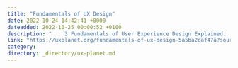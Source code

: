 ```yaml
---
title: "Fundamentals of UX Design"
date: 2022-10-24 14:42:41 +0000
dateadded: 2022-10-25 00:00:52 +0100
description: "    3 Fundamentals of User Experience Design Explained.  Continue reading on UX Planet »  "
link: "https://uxplanet.org/fundamentals-of-ux-design-5a5ba2caf47a?source=rss----819cc2aaeee0---4"
category:
directory: _directory/ux-planet.md
---
```

